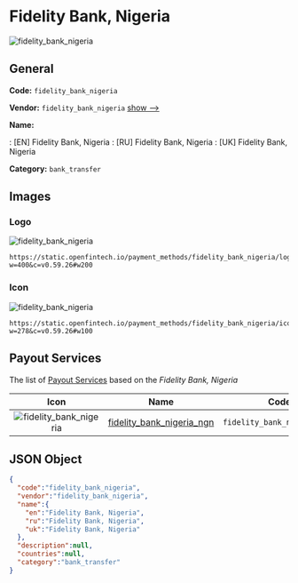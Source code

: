 
# Fidelity Bank, Nigeria 
![fidelity_bank_nigeria](https://static.openfintech.io/payment_methods/fidelity_bank_nigeria/logo.svg?w=400&c=v0.59.26#w200)  

## General 
**Code:** `fidelity_bank_nigeria` 
 
**Vendor:** `fidelity_bank_nigeria` [show -->](/vendors/fidelity_bank_nigeria/) 
 
**Name:** 
 
:	[EN] Fidelity Bank, Nigeria 
:	[RU] Fidelity Bank, Nigeria 
:	[UK] Fidelity Bank, Nigeria 
 
**Category:** `bank_transfer` 
 

## Images 

### Logo 
![fidelity_bank_nigeria](https://static.openfintech.io/payment_methods/fidelity_bank_nigeria/logo.svg?w=400&c=v0.59.26#w200)  

```
https://static.openfintech.io/payment_methods/fidelity_bank_nigeria/logo.svg?w=400&c=v0.59.26#w200
```  

### Icon 
![fidelity_bank_nigeria](https://static.openfintech.io/payment_methods/fidelity_bank_nigeria/icon.svg?w=278&c=v0.59.26#w100)  

```
https://static.openfintech.io/payment_methods/fidelity_bank_nigeria/icon.svg?w=278&c=v0.59.26#w100
```  

## Payout Services 
 
The list of [Payout Services](/payout-services/) based on the _Fidelity Bank, Nigeria_ 

|Icon|Name|Code| 
|:---:|:---:|:---:| 
|![fidelity_bank_nigeria](https://static.openfintech.io/payout_methods/fidelity_bank_nigeria/icon.svg?w=278&c=v0.59.26#w40) |[fidelity_bank_nigeria_ngn](/payout-services/fidelity_bank_nigeria_ngn/)|`fidelity_bank_nigeria_ngn`| 
 

## JSON Object 

```json
{
  "code":"fidelity_bank_nigeria",
  "vendor":"fidelity_bank_nigeria",
  "name":{
    "en":"Fidelity Bank, Nigeria",
    "ru":"Fidelity Bank, Nigeria",
    "uk":"Fidelity Bank, Nigeria"
  },
  "description":null,
  "countries":null,
  "category":"bank_transfer"
}
```  
